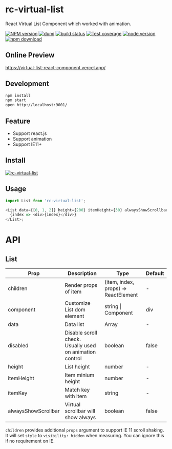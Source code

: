 # rc-virtual-list

React Virtual List Component which worked with animation.

[![NPM version][npm-image]][npm-url] [![dumi](https://img.shields.io/badge/docs%20by-dumi-blue?style=flat-square)](https://github.com/umijs/dumi) [![build status][github-actions-image]][github-actions-url] [![Test coverage][coveralls-image]][coveralls-url] [![node version][node-image]][node-url] [![npm download][download-image]][download-url]

[npm-image]: http://img.shields.io/npm/v/rc-virtual-list.svg?style=flat-square
[npm-url]: http://npmjs.org/package/rc-virtual-list
[github-actions-image]: https://github.com/react-component/virtual-list/workflows/CI/badge.svg
[github-actions-url]: https://github.com/react-component/virtual-list/actions
[coveralls-image]: https://img.shields.io/codecov/c/github/react-component/virtual-list/master.svg?style=flat-square
[coveralls-url]: https://codecov.io/gh/react-component/virtual-list
[node-image]: https://img.shields.io/badge/node.js-%3E=_6.0-green.svg?style=flat-square
[node-url]: http://nodejs.org/download/
[download-image]: https://img.shields.io/npm/dm/rc-virtual-list.svg?style=flat-square
[download-url]: https://npmjs.org/package/rc-virtual-list

## Online Preview

https://virtual-list-react-component.vercel.app/

## Development

```bash
npm install
npm start
open http://localhost:9001/
```

## Feature

- Support react.js
- Support animation
- Support IE11+

## Install

[![rc-virtual-list](https://nodei.co/npm/rc-virtual-list.png)](https://npmjs.org/package/rc-virtual-list)

## Usage

```js
import List from 'rc-virtual-list';

<List data={[0, 1, 2]} height={200} itemHeight={30} alwaysShowScrollbar={true} itemKey="id">
  {index => <div>{index}</div>}
</List>;
```

# API

## List

| Prop       | Description                                             | Type                                 | Default |
| ---------- | ------------------------------------------------------- | ------------------------------------ | ------- |
| children   | Render props of item                                    | (item, index, props) => ReactElement | -       |
| component  | Customize List dom element                              | string \| Component                  | div     |
| data       | Data list                                               | Array                                | -       |
| disabled   | Disable scroll check. Usually used on animation control | boolean                              | false   |
| height     | List height                                             | number                               | -       |
| itemHeight | Item minium height                                      | number                               | -       |
| itemKey    | Match key with item                                     | string                               | -       |
| alwaysShowScrollbar    | Virtual scrollbar will show always                 | boolean                              | false   |

`children` provides additional `props` argument to support IE 11 scroll shaking.
It will set `style` to `visibility: hidden` when measuring. You can ignore this if no requirement on IE.
